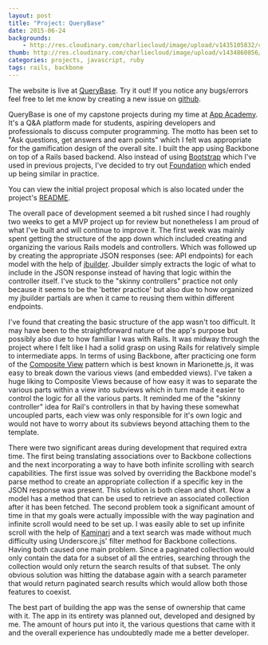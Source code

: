 ```yaml
---
layout: post
title: "Project: QueryBase"
date: 2015-06-24
backgrounds:
    - http://res.cloudinary.com/charliecloud/image/upload/v1435105832/charblog/querybase_bg.jpg
thumb: http://res.cloudinary.com/charliecloud/image/upload/v1434860856/logo_11_lycarl.png
categories: projects, javascript, ruby
tags: rails, backbone
---
```


The website is live at [QueryBase](http://www.querybase.me). Try it out! If you notice any bugs/errors feel free to let me know by creating a new issue on [github](https://github.com/ChanChar/queryBase).

QueryBase is one of my capstone projects during my time at [App Academy](http://www.appacademy.io/#). It's a Q&A platform made for students, aspiring developers and professionals to discuss computer programming. The motto has been set to "Ask questions, get answers and earn points" which I felt was appropriate for the gamification design of the overall site. I built the app using  Backbone on top of a Rails based backend. Also instead of using [Bootstrap](http://getbootstrap.com/) which I've used in previous projects, I've decided  to try out [Foundation](http://foundation.zurb.com/) which ended up being similar in practice.

You can view the initial project proposal which is also located under the project's [README](https://github.com/ChanChar/queryBase#querybase-project-proposal).

The overall pace of development seemed a bit rushed since I had roughly two weeks to get a MVP project up for review but nonetheless I am proud of what I've built and will continue to improve it. The first week was mainly spent getting the structure of the app down which included creating and organizing the various Rails models and controllers. Which was followed up by creating the appropriate JSON responses (see: API endpoints) for each model with the help of [jbuilder](https://github.com/rails/jbuilder). Jbuilder simply extracts the logic of what to include in the JSON response instead of having that logic within the controller itself. I've stuck to the "skinny controllers" practice not only because it seems to be the 'better practice' but also due to how organized my jbuilder partials are when it came to reusing them within different endpoints.

I've found that creating the basic structure of the app wasn't too difficult. It may have been to the straightforward nature of the app's purpose but possibly also due to how familiar I was with Rails. It was midway through the project where I felt like I had a solid grasp on using Rails for relatively simple to intermediate apps. In terms of using Backbone, after practicing one form of the [Composite View](http://marionettejs.com/docs/marionette.compositeview.html) pattern which is best known in Marionette.js, it was easy to break down the various views (and embedded views). I've taken a huge liking to Composite Views because of how easy it was to separate the various parts within a view into subviews which in turn made it easier to control the logic for all the various parts. It reminded me of the "skinny controller" idea for Rail's controllers in that by having these somewhat uncoupled parts, each view was only responsible for it's own logic and would not have to worry about its subviews beyond attaching them to the template.

There were two significant areas during development that required extra time. The first being translating associations over to Backbone collections and the next incorporating a way to have both infinite scrolling with search capabilities. The first issue was solved by overriding the Backbone model's parse method to create an appropriate collection if a specific key in the JSON response was present. This solution is both clean and short. Now a model has a method that can be used to retrieve an associated collection after it has been fetched. The second problem took a significant amount of time in that my goals were actually impossible with the way pagination and infinite scroll would need to be set up. I was easily able to set up infinite scroll with the help of [Kaminari](https://github.com/amatsuda/kaminari) and a text search was made without much difficulty using Underscore.js' filter method for Backbone collections. Having both caused one main problem. Since a paginated collection would only contain the data for a subset of all the entries, searching through the collection would only return the search results of that subset. The only obvious solution was hitting the database again with a search parameter that would return paginated search results which would allow both those features to coexist.

The best part of building the app was the sense of ownership that came with it. The app in its entirety was planned out, developed and designed by me. The amount of hours put into it, the various questions that came with it and the overall experience has undoubtedly made me a better developer.
